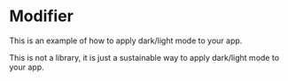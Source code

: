 # Modifier

This is an example of how to apply dark/light mode to your app.

This is not a library, it is just a sustainable way to apply dark/light mode to your app.